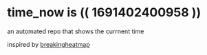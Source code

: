 # time_now is (( 1691402400958 ))

an automated repo that shows the currnent time

inspired by [breakingheatmap](https://github.com/breakingheatmap/breakingheatmap)